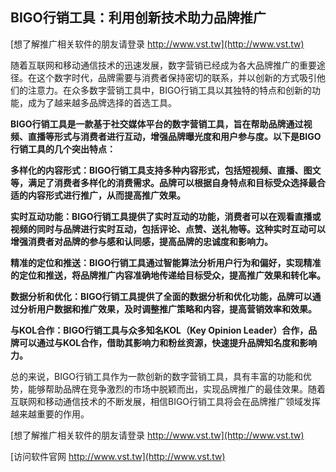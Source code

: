 ## **BIGO行销工具：利用创新技术助力品牌推广**

[想了解推广相关软件的朋友请登录 http://www.vst.tw](http://www.vst.tw)

随着互联网和移动通信技术的迅速发展，数字营销已经成为各大品牌推广的重要途径。在这个数字时代，品牌需要与消费者保持密切的联系，并以创新的方式吸引他们的注意力。在众多数字营销工具中，BIGO行销工具以其独特的特点和创新的功能，成为了越来越多品牌选择的首选工具。

**BIGO行销工具是一款基于社交媒体平台的数字营销工具，旨在帮助品牌通过视频、直播等形式与消费者进行互动，增强品牌曝光度和用户参与度。以下是BIGO行销工具的几个突出特点：**

**多样化的内容形式：BIGO行销工具支持多种内容形式，包括短视频、直播、图文等，满足了消费者多样化的消费需求。品牌可以根据自身特点和目标受众选择最合适的内容形式进行推广，从而提高推广效果。**

**实时互动功能：BIGO行销工具提供了实时互动的功能，消费者可以在观看直播或视频的同时与品牌进行实时互动，包括评论、点赞、送礼物等。这种实时互动可以增强消费者对品牌的参与感和认同感，提高品牌的忠诚度和影响力。**

**精准的定位和推送：BIGO行销工具通过智能算法分析用户行为和偏好，实现精准的定位和推送，将品牌推广内容准确地传递给目标受众，提高推广效果和转化率。**

**数据分析和优化：BIGO行销工具提供了全面的数据分析和优化功能，品牌可以通过分析用户数据和推广效果，及时调整推广策略和内容，提高营销效率和效果。**

**与KOL合作：BIGO行销工具与众多知名KOL（Key Opinion Leader）合作，品牌可以通过与KOL合作，借助其影响力和粉丝资源，快速提升品牌知名度和影响力。**

总的来说，BIGO行销工具作为一款创新的数字营销工具，具有丰富的功能和优势，能够帮助品牌在竞争激烈的市场中脱颖而出，实现品牌推广的最佳效果。随着互联网和移动通信技术的不断发展，相信BIGO行销工具将会在品牌推广领域发挥越来越重要的作用。

[想了解推广相关软件的朋友请登录 http://www.vst.tw](http://www.vst.tw)


[访问软件官网 http://www.vst.tw](http://www.vst.tw)
